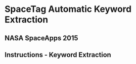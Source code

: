 SpaceTag Automatic Keyword Extraction
=====================================

NASA SpaceApps 2015
-------------------

Instructions - Keyword Extraction
---------------------------------



